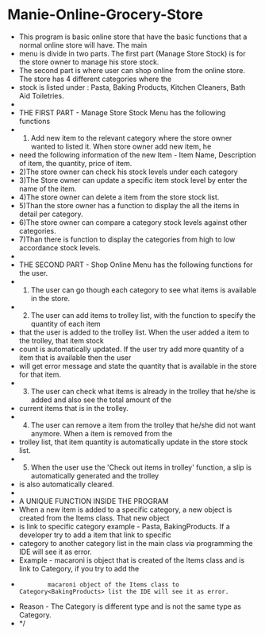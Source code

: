 # Manie-Online-Grocery-Store
* This program is basic online store that have the basic functions that a normal online store will have. The main
* menu is divide in two parts. The first part (Manage Store Stock) is for the store owner to manage his store stock.
* The second part is where user can shop online from the online store. The store has 4 different categories where the
*  stock is listed under : Pasta, Baking Products, Kitchen Cleaners, Bath Aid Toiletries.
*
* THE FIRST PART - Manage Store Stock Menu has the following functions
* 1) Add new item to the relevant category where the store owner wanted to listed it. When store owner add new item, he
*    need the following information of the new Item - Item Name, Description of item, the quantity, price of item.
* 2)The store owner can check his stock levels under each category
* 3)The Store owner can update a specific item stock level by enter the name of the item.
* 4)The store owner can delete a item from the store stock list.
* 5)Than the store owner has a function to display the all the items in detail per category.
* 6)The store owner can compare a category stock levels against other categories.
* 7)Than there is function to display the categories from high to low accordance stock levels.
*
* THE SECOND PART - Shop Online Menu has the following functions for the user.
* 1) The user can go though each category to see what items is available in the store.
* 2) The user can add items to trolley list, with the function to specify the quantity of each item
*    that the user is added to the trolley list. When the user added a item to the trolley, that item stock
*    count is automatically updated. If the user try add more quantity of a item that is available then the user
*    will get error message and state the quantity that is available in the store for that item.
* 3) The user can check what items is already in the trolley that he/she is added and also see the total amount of the
*    current items that is in the trolley.
* 4) The user can remove a item from the trolley that he/she did not want anymore. When a item is removed from the
*    trolley list, that item quantity is automatically update in the store stock list.
* 5) When the user use the 'Check out items in trolley' function, a slip is automatically generated and the trolley
*    is also automatically cleared.
*
*   A UNIQUE FUNCTION INSIDE THE PROGRAM
*   When a new item is added to a specific category, a new object is created from the Items class. That new object
*   is link to specific category example - Pasta, BakingProducts. If a developer try to add a item that link to specific
*   category to another category list in the main class via programming the IDE will see it as error.
*   Example - macaroni is object that is created of the Items class and is link to Category<Pasta>, if you try to add the
*             macaroni object of the Items class to Category<BakingProducts> list the IDE will see it as error.
*   Reason - The Category<Pasta> is different type and is not the same type as Category<BakingProducts>.
*  */
